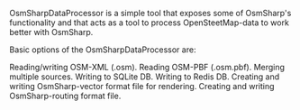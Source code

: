 OsmSharpDataProcessor is a simple tool that exposes some of OsmSharp's functionality and that acts as a tool to process OpenSteetMap-data to work better with OsmSharp.

Basic options of the OsmSharpDataProcessor are:

Reading/writing OSM-XML (.osm).
Reading OSM-PBF (.osm.pbf).
Merging multiple sources.
Writing to SQLite DB.
Writing to Redis DB.
Creating and writing OsmSharp-vector format file for rendering.
Creating and writing OsmSharp-routing format file.
